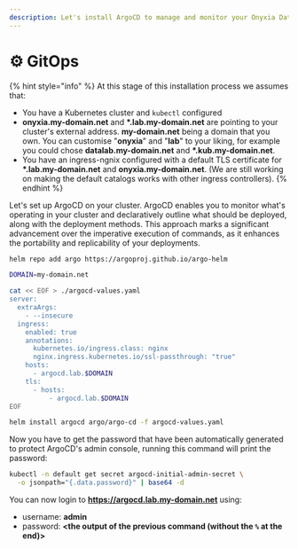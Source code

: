 ```yaml
---
description: Let's install ArgoCD to manage and monitor your Onyxia Datalab deployment!
---
```


# ⚙ GitOps

{% hint style="info" %}
At this stage of this installation process we assumes that: &#x20;

* You have a Kubernetes cluster and `kubectl` configured
* **onyxia.my-domain.net** and **\*.lab.my-domain.net** are pointing to your cluster's external address. **my-domain.net** being a domain that you own. You can customise "**onyxia**" and "**lab**" to your liking, for example you could chose **datalab.my-domain.net** and **\*.kub.my-domain.net**.
* You have an ingress-ngnix configured with a default TLS certificate for **\*.lab.my-domain.net** and **onyxia.my-domain.net**. (We are still working on making the default catalogs works with other ingress controllers). &#x20;
{% endhint %}

Let's set up ArgoCD on your cluster. ArgoCD enables you to monitor what's operating in your cluster and declaratively outline what should be deployed, along with the deployment methods. This approach marks a significant advancement over the imperative execution of commands, as it enhances the portability and replicability of your deployments. &#x20;

```bash
helm repo add argo https://argoproj.github.io/argo-helm

DOMAIN=my-domain.net

cat << EOF > ./argocd-values.yaml
server:
  extraArgs:
    - --insecure
  ingress:
    enabled: true
    annotations:
      kubernetes.io/ingress.class: nginx
      nginx.ingress.kubernetes.io/ssl-passthrough: "true"
    hosts:
      - argocd.lab.$DOMAIN
    tls:
      - hosts:
          - argocd.lab.$DOMAIN
EOF

helm install argocd argo/argo-cd -f argocd-values.yaml
```

Now you have to get the password that have been automatically generated to protect ArgoCD's admin console, running this command will print the password:

```bash
kubectl -n default get secret argocd-initial-admin-secret \
  -o jsonpath="{.data.password}" | base64 -d
```

You can now login to **https://argocd.lab.my-domain.net** using: &#x20;

* username: **admin**
* password: **\<the output of the previous command (without the `%` at the end)>**

